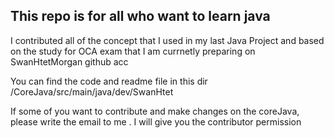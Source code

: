 ## This repo is for all who want to learn java 


I contributed all of the concept that I used in my last Java Project and based on the study for OCA exam that I am currnetly preparing on SwanHtetMorgan github acc

You can find the code and readme file in this dir /CoreJava/src/main/java/dev/SwanHtet

If some of you want to contribute and make changes on the coreJava, please write the email to me . I will give you the contributor permission
